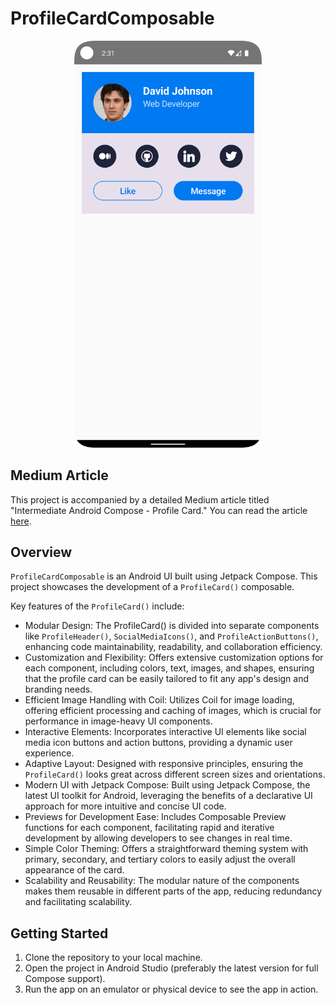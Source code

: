 # ProfileCardComposable

<p align="center">
  <img src="./screenshot.png" width="300" />
</p>

## Medium Article

This project is accompanied by a detailed Medium article titled "Intermediate Android Compose - Profile Card." You can read the article [here](https://medium.com/@kenruizinoue/intermediate-android-compose-profile-card-6a7e1b9e32b6).

## Overview

`ProfileCardComposable` is an Android UI built using Jetpack Compose. This project showcases the development of a `ProfileCard()` composable.

Key features of the `ProfileCard()` include:

- Modular Design: The ProfileCard() is divided into separate components like `ProfileHeader()`, `SocialMediaIcons()`, and `ProfileActionButtons()`, enhancing code maintainability, readability, and collaboration efficiency.
- Customization and Flexibility: Offers extensive customization options for each component, including colors, text, images, and shapes, ensuring that the profile card can be easily tailored to fit any app's design and branding needs.
- Efficient Image Handling with Coil: Utilizes Coil for image loading, offering efficient processing and caching of images, which is crucial for performance in image-heavy UI components.
- Interactive Elements: Incorporates interactive UI elements like social media icon buttons and action buttons, providing a dynamic user experience.
- Adaptive Layout: Designed with responsive principles, ensuring the `ProfileCard()` looks great across different screen sizes and orientations.
- Modern UI with Jetpack Compose: Built using Jetpack Compose, the latest UI toolkit for Android, leveraging the benefits of a declarative UI approach for more intuitive and concise UI code.
- Previews for Development Ease: Includes Composable Preview functions for each component, facilitating rapid and iterative development by allowing developers to see changes in real time.
- Simple Color Theming: Offers a straightforward theming system with primary, secondary, and tertiary colors to easily adjust the overall appearance of the card.
- Scalability and Reusability: The modular nature of the components makes them reusable in different parts of the app, reducing redundancy and facilitating scalability.

## Getting Started

1. Clone the repository to your local machine.
2. Open the project in Android Studio (preferably the latest version for full Compose support).
3. Run the app on an emulator or physical device to see the app in action.
